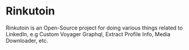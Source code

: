 # Rinkutoin
Rinkutoin is an Open-Source project for doing various things related to LinkedIn, e.g Custom Voyager Graphql, Extract Profile Info, Media Downloader, etc.
